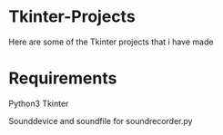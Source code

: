 # Tkinter-Projects

Here are some of the Tkinter projects that i have made

# Requirements
Python3
Tkinter

Sounddevice and soundfile for soundrecorder.py
